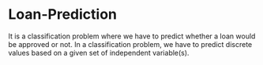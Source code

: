 # Loan-Prediction
It is a classification problem where we have to predict whether a loan would be approved or not. In a classification problem, we have to predict discrete values based on a given set of independent variable(s).
